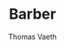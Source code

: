 ---
title: "Barber"
github: https://github.com/samesies/barber-jekyll
demo: http://barber.samesies.io/
author: Thomas Vaeth
ssg:
  - Jekyll
cms:
  - No Cms
---